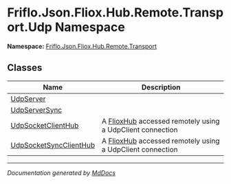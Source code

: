 ﻿<!--  
  <auto-generated>   
    The contents of this file were generated by a tool.  
    Changes to this file may be list if the file is regenerated  
  </auto-generated>   
-->

# Friflo.Json.Fliox.Hub.Remote.Transport.Udp Namespace

**Namespace:** [Friflo.Json.Fliox.Hub.Remote.Transport](../index.md)  

## Classes

| Name                                                      | Description                                                                                   |
| --------------------------------------------------------- | --------------------------------------------------------------------------------------------- |
| [UdpServer](UdpServer/index.md)                           |                                                                                               |
| [UdpServerSync](UdpServerSync/index.md)                   |                                                                                               |
| [UdpSocketClientHub](UdpSocketClientHub/index.md)         | A [FlioxHub](../../../Host/FlioxHub/index.md) accessed remotely  using a UdpClient connection |
| [UdpSocketSyncClientHub](UdpSocketSyncClientHub/index.md) | A [FlioxHub](../../../Host/FlioxHub/index.md) accessed remotely  using a UdpClient connection |

___

*Documentation generated by [MdDocs](https://github.com/ap0llo/mddocs)*
